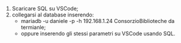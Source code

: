 1. Scaricare SQL su VSCode;
2. collegarsi al database inserendo:
    - mariadb -u daniele -p -h 192.168.1.24 ConsorzioBiblioteche da termianle; 
    - oppure inserendo gli stessi parametri su VSCode usando SQL.

